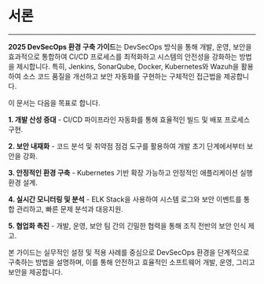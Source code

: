 # 서론
---

**2025 DevSecOps 환경 구축 가이드**는 DevSecOps 방식을 통해 개발, 운영, 보안을 효과적으로 통합하여 CI/CD 프로세스를 최적화하고 시스템의 안전성을 강화하는 방법을 제시합니다. 특히, Jenkins, SonarQube, Docker, Kubernetes와 Wazuh을 활용하여 소스 코드 품질을 개선하고 보안 자동화를 구현하는 구체적인 접근법을 제공합니다.

이 문서는 다음을 목표로 합니다.

**1. 개발 산성 증대**
    - CI/CD 파이프라인 자동화를 통해 효율적인 빌드 및 배포 프로세스 구현.

**2. 보안 내재화**
    - 코드 분석 및 취약점 점검 도구를 활용하여 개발 초기 단계에서부터 보안을 강화.

**3. 안정적인 환경 구축**
    - Kubernetes 기반 확장 가능하고 안정적인 애플리케이션 실행 환경 설계.

**4. 실시간 모니터링 및 분석**
    - ELK Stack을 사용하여 시스템 로그와 보안 이벤트를 통합 관리하고, 빠른 문제 분석과 대응지원.

**5. 협업화 촉진**
    - 개발, 운영, 보안 팀 간의 긴밀한 협력을 통해 조직 전반의 보안 인식 제고.

본 가이드는 실무적인 설정 및 적용 사례를 중심으로 DevSecOps 환경을 단계적으로 구축하는 방법을 설명하며, 이를 통해 안전하고 효율적인 소프트웨어 개발, 운영, 그리고 보안을 제공합니다.
